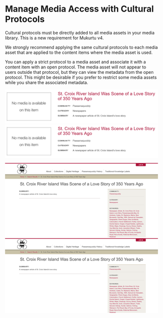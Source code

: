 # Manage Media Access with Cultural Protocols

Cultural protocols must be directly added to all media assets in your media library. This is a new requirement for Mukurtu v4.

We strongly recommend applying the same cultural protocols to each media asset that are applied to the content items where the media asset is used. 

You can apply a strict protocol to a media asset and associate it with a content item with an open protocol. The media asset will not appear to users outside that protocol, but they can view the metadata from the open protocol. This might be desirable if you prefer to restrict some media assets while you share the associated metadata.

![Media access with a strict protocol applied to the media asset and an open protocol applied to the digital heritage item: menu view.](../embeds/MEDIAExampleProtocol2.png)
![An image of a Mukurtu digital heritage menu listing the St. Croix River Island Was Scene of a Love Story of 350 Years Ago with a box to the left stating "No media is available on this item".](../embeds/MEDIAExampleProtocol2.png "Example cultural protocols applied to media assets.")

![Media access with a strict protocol applied to the media asset and an open protocol applied to the digital heritage item: page view.](../embeds/MEDIAExampleProtocol1.png)
![An image of a Mukurtu digital heritage page for the St. Croix River Island Was Scene of a Love Story of 350 Years Ago that shows no media item.](../embeds/MEDIAExampleProtocol1.png "Example cultural protocols applied to media assets.")